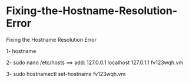 # Fixing-the-Hostname-Resolution-Error
Fixing the Hostname Resolution Error

1- hostname

2- sudo nano /etc/hosts
==>
add:
127.0.0.1   localhost
127.0.1.1   fv123wqh.vm

3- sudo hostnamectl set-hostname fv123wqh.vm


